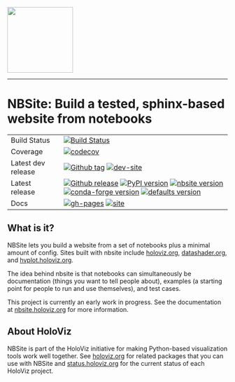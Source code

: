<img src="doc/_static/nbsite-logo.png" height=150><br>

-----------------

# NBSite: Build a tested, sphinx-based website from notebooks

|    |    |
| --- | --- |
| Build Status | [![Build Status](https://github.com/pyviz-dev/nbsite/workflows/tests/badge.svg)](https://github.com/pyviz-dev/nbsite/actions?query=workflow%3Atests)
| Coverage | [![codecov](https://codecov.io/gh/pyviz-dev/nbsite/branch/master/graph/badge.svg)](https://codecov.io/gh/pyviz-dev/nbsite) |
| Latest dev release | [![Github tag](https://img.shields.io/github/tag/pyviz-dev/nbsite.svg?label=tag&colorB=11ccbb)](https://github.com/pyviz-dev/nbsite/tags) [![dev-site](https://img.shields.io/website-up-down-green-red/https/pyviz-dev.github.io/nbsite-dev.svg?label=dev%20website)](https://pyviz-dev.github.io/nbsite-dev/)|
| Latest release | [![Github release](https://img.shields.io/github/release/pyviz-dev/nbsite.svg?label=tag&colorB=11ccbb)](https://github.com/pyviz-dev/nbsite/releases) [![PyPI version](https://img.shields.io/pypi/v/nbsite.svg?colorB=cc77dd)](https://pypi.python.org/pypi/nbsite) [![nbsite version](https://img.shields.io/conda/v/pyviz/nbsite.svg?colorB=4488ff&style=flat)](https://anaconda.org/pyviz/nbsite) [![conda-forge version](https://img.shields.io/conda/v/conda-forge/nbsite.svg?label=conda%7Cconda-forge&colorB=4488ff)](https://anaconda.org/conda-forge/nbsite) [![defaults version](https://img.shields.io/conda/v/anaconda/nbsite.svg?label=conda%7Cdefaults&style=flat&colorB=4488ff)](https://anaconda.org/anaconda/nbsite) |
| Docs | [![gh-pages](https://img.shields.io/github/last-commit/pyviz/nbsite/gh-pages.svg)](https://github.com/pyviz/nbsite/tree/gh-pages) [![site](https://img.shields.io/website-up-down-green-red/https/nbsite.pyviz.org.svg)](https://nbsite.pyviz.org) |

## What is it?

NBSite lets you build a website from a set of notebooks plus a minimal
amount of config. Sites built with nbsite include
[holoviz.org](https://holoviz.org/),
[datashader.org](https://datashader.org/), and [hvplot.holoviz.org](https://hvplot.holoviz.org/).

The idea behind nbsite is that notebooks can simultaneously be
documentation (things you want to tell people about), examples (a
starting point for people to run and use themselves), and test cases.

This project is currently an early work in progress. See the
documentation at [nbsite.holoviz.org](https://nbsite.holoviz.org/) for
more information.


## About HoloViz

NBSite is part of the HoloViz initiative for making Python-based visualization tools work well together.
See [holoviz.org](https://holoviz.org/) for related packages that you can use with NBSite and
[status.holoviz.org](https://status.holoviz.org/) for the current status of each HoloViz project.
